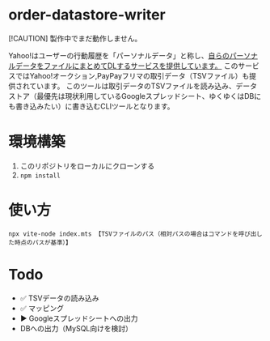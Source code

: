 # order-datastore-writer

[!CAUTION]
製作中でまだ動作しません。

Yahoo!はユーザーの行動履歴を「パーソナルデータ」と称し、[自らのパーソナルデータをファイルにまとめてDLするサービスを提供しています。](https://support.yahoo-net.jp/PccLogin/s/article/H000013800)
このサービスではYahoo!オークション,PayPayフリマの取引データ（TSVファイル）も提供されています。
このツールは取引データのTSVファイルを読み込み、データストア（最優先は現状利用しているGoogleスプレッドシート、ゆくゆくはDBにも書き込みたい）に書き込むCLIツールとなります。

# 環境構築

1. このリポジトリをローカルにクローンする
2. `npm install`

# 使い方

`npx vite-node index.mts 【TSVファイルのパス（相対パスの場合はコマンドを呼び出した時点のパスが基準）】`

# Todo

- ✅ TSVデータの読み込み
- ✅ マッピング
- ▶ Googleスプレッドシートへの出力
- DBへの出力（MySQL向けを検討）
